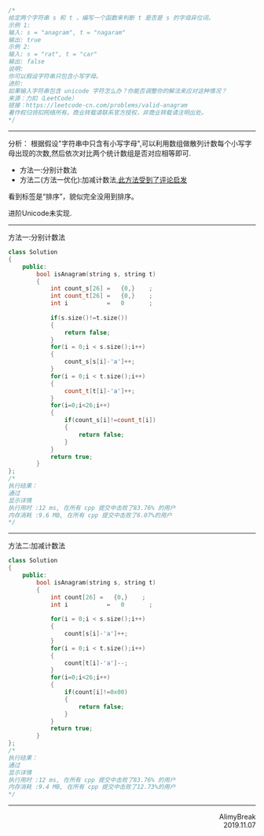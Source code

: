 ```C
/*
给定两个字符串 s 和 t ，编写一个函数来判断 t 是否是 s 的字母异位词。
示例 1:
输入: s = "anagram", t = "nagaram"
输出: true
示例 2:
输入: s = "rat", t = "car"
输出: false
说明:
你可以假设字符串只包含小写字母。
进阶:
如果输入字符串包含 unicode 字符怎么办？你能否调整你的解法来应对这种情况？
来源：力扣（LeetCode）
链接：https://leetcode-cn.com/problems/valid-anagram
著作权归领扣网络所有。商业转载请联系官方授权，非商业转载请注明出处。
*/
```

***

分析：
根据假设"字符串中只含有小写字母",可以利用数组做散列计数每个小写字母出现的次数,然后依次对比两个统计数组是否对应相等即可.

+ 方法一:分别计数法
+ 方法二(方法一优化):加减计数法,[此方法受到了评论启发](https://leetcode-cn.com/problems/valid-anagram/comments/165785)



看到标签是“排序”，貌似完全没用到排序。

进阶Unicode未实现.

***
方法一:分别计数法
```C++
class Solution
{
    public:
        bool isAnagram(string s, string t)
        {
            int count_s[26] =   {0,}    ;
            int count_t[26] =   {0,}    ;
            int i           =   0       ;
            
            if(s.size()!=t.size())
            {
                return false;
            }
            for(i = 0;i < s.size();i++)
            {
                count_s[s[i]-'a']++;
            }
            for(i = 0;i < t.size();i++)
            {
                count_t[t[i]-'a']++;
            }
            for(i=0;i<26;i++)
            {
                if(count_s[i]!=count_t[i])
                {
                    return false;
                }
            }
            return true;
        }
};
/*
执行结果：
通过
显示详情
执行用时 :12 ms, 在所有 cpp 提交中击败了83.76% 的用户
内存消耗 :9.6 MB, 在所有 cpp 提交中击败了6.07%的用户
*/
```

***
方法二:加减计数法
```C++
class Solution
{
    public:
        bool isAnagram(string s, string t)
        {
            int count[26] =   {0,}    ;
            int i           =   0       ;
            
            for(i = 0;i < s.size();i++)
            {
                count[s[i]-'a']++;
            }
            for(i = 0;i < t.size();i++)
            {
                count[t[i]-'a']--;
            }
            for(i=0;i<26;i++)
            {
                if(count[i]!=0x00)
                {
                    return false;
                }
            }
            return true;
        }
};
/*
执行结果：
通过
显示详情
执行用时 :12 ms, 在所有 cpp 提交中击败了83.76% 的用户
内存消耗 :9.4 MB, 在所有 cpp 提交中击败了12.73%的用户
*/
```

***
<div align = right>
AlimyBreak
</div>
<div align = right>
2019.11.07
</div>
